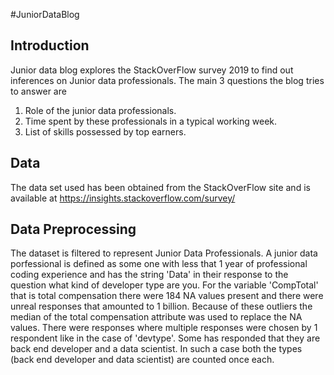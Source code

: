 #JuniorDataBlog

## Introduction
Junior data blog explores the StackOverFlow survey 2019 to find out inferences on Junior data professionals.
The main 3 questions the blog tries to answer are 
1. Role of the junior data professionals.
2. Time spent by these professionals in a typical working week.
3. List of skills possessed by top earners.

## Data
The data set used has been obtained from the StackOverFlow site and is available at https://insights.stackoverflow.com/survey/

## Data Preprocessing
The dataset is filtered to represent Junior Data Professionals. A junior data porfessional is defined as some one with 
less that 1 year of professional coding experience and has the string 'Data' in their response to the question what kind of developer type are you.
For the variable 'CompTotal' that is total compensation there were 184 NA values present and there were unreal responses that amounted
to 1 billion. Because of these outliers the median of the total compensation attribute was used to replace the NA values.
There were responses where multiple responses were chosen by 1 respondent like in the case of 'devtype'. Some has responded that they are 
back end developer and a data scientist. In such a case both the types (back end developer and data scientist) are counted once each. 





